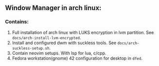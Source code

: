 ## Window Manager in arch linux:

### Contains:
1. Full installation of arch linux with LUKS encryption in lvm partition. See `docs/arch-install-lvm-encrypted`.
2. Install and configured dwm with suckless tools. See `docs/arch-suckless-setup.sh`.
3. Contain neovim setups. With lsp for lua, c/cpp.
4. Fedora workstation(gnome) 42 configuration for desktop in `dfed`.
